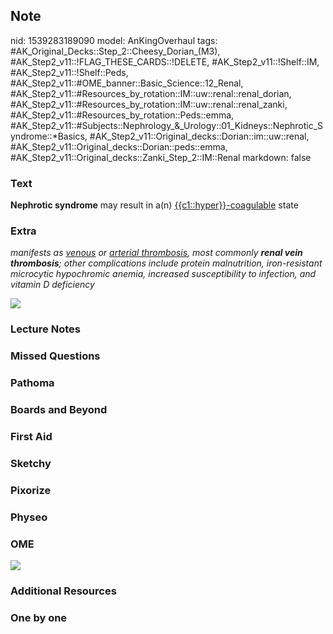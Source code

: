 ## Note
nid: 1539283189090
model: AnKingOverhaul
tags: #AK_Original_Decks::Step_2::Cheesy_Dorian_(M3), #AK_Step2_v11::!FLAG_THESE_CARDS::!DELETE, #AK_Step2_v11::!Shelf::IM, #AK_Step2_v11::!Shelf::Peds, #AK_Step2_v11::#OME_banner::Basic_Science::12_Renal, #AK_Step2_v11::#Resources_by_rotation::IM::uw::renal::renal_dorian, #AK_Step2_v11::#Resources_by_rotation::IM::uw::renal::renal_zanki, #AK_Step2_v11::#Resources_by_rotation::Peds::emma, #AK_Step2_v11::#Subjects::Nephrology_&_Urology::01_Kidneys::Nephrotic_Syndrome::*Basics, #AK_Step2_v11::Original_decks::Dorian::im::uw::renal, #AK_Step2_v11::Original_decks::Dorian::peds::emma, #AK_Step2_v11::Original_decks::Zanki_Step_2::IM::Renal
markdown: false

### Text
<b>Nephrotic syndrome</b> may result in a(n)
<u>{{c1::hyper}}-coagulable</u> state

### Extra
<i>manifests as <u>venous</u> or <u>arterial thrombosis</u>, most
commonly <b>renal vein thrombosis</b>; other complications include
protein malnutrition, iron-resistant microcytic hypochromic anemia,
increased susceptibility to infection, and vitamin D deficiency</i>
<div>
  <i><img src="paste-5779149079707649.jpg"></i>
</div>

### Lecture Notes


### Missed Questions


### Pathoma


### Boards and Beyond


### First Aid


### Sketchy


### Pixorize


### Physeo


### OME
<div class="ome-widget">
  <a href="https://onlinemeded.org/spa/renal?ref=anki"><img src=
  "_OME_AnkiFlashcards_Topic_4.png"></a>
</div>

### Additional Resources


### One by one

